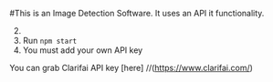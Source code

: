 #This is an Image Detection Software.
It uses an API it functionality.

2. 
3. Run `npm start`
4. You must add your own API key

You can grab Clarifai API key [here] 
//(https://www.clarifai.com/)
